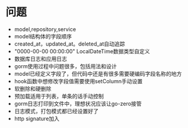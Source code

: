 # 问题
- model,repository,service
- model结构体的字段顺序
- created_at，updated_at。deleted_at自动追踪
- "0000-00-00 00:00:00" LocalDateTime数据类型自定义
- 数据库日志和应用日志
- gorm使用过程中问题很多，包括用法和设计
- model已经定义字段了，但代码中还是有很多需要硬编码字段名称的地方
- hook函数中想修改字段值需要使用setColumn手动设置
- 软删除和硬删除
- 预加载适用于列表，单条的话手动控制
- gorm日志打印到文件中，理想状况应该让go-zero接管
- 日志模式，打包模式都已经设置好了
- http signature加入
